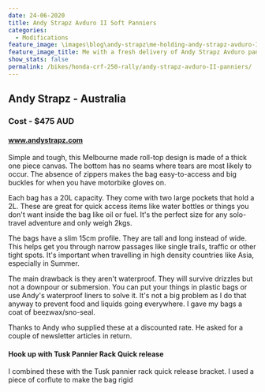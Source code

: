 ```yaml
---
date: 24-06-2020
title: Andy Strapz Avduro II Soft Panniers
categories:
  - Modifications
feature_image: \images\blog\andy-strapz\me-holding-andy-strapz-avduro-II-panniers-delivery
feature_image_title: Me with a fresh delivery of Andy Strapz Avduro panniers and some inner liners he threw in 👍
show_stats: false
permalink: /bikes/honda-crf-250-rally/andy-strapz-avduro-II-panniers/
---
```

<h2>Andy Strapz - Australia</h2>
<h3>Cost - $475 AUD</h3>
<h4>
  <a href="https://www.andystrapz.com/">www.andystrapz.com</a>
</h4>
<p>
  Simple and tough, this Melbourne made roll-top design is made of a thick one piece canvas. The bottom has no seams where tears are most likely to occur. The absence of zippers makes the bag easy-to-access and big buckles for when you have motorbike gloves on.
</p>

<p>
  Each bag has a 20L capacity. They come with two large pockets that hold a 2L. These are great for quick access items like water bottles or things you don't want inside the bag like oil or fuel. It's the perfect size for any solo-travel adventure and only weigh 2kgs.
</p>

<p>
  The bags have a slim 15cm profile. They are tall and long instead of wide. This helps get you through narrow passages like single trails, traffic or other tight spots. It's important when travelling in high density countries like Asia, especially in Summer.
</p>

<p>
  The main drawback is they aren't waterproof. They will survive drizzles but not a downpour or submersion. You can put your things in plastic bags or use Andy's waterproof liners to solve it. It's not a big problem as I do that anyway to prevent food and liquids going everywhere. I gave my bags a coat of beezwax/sno-seal.
</p>

<p>
  Thanks to Andy who supplied these at a discounted rate. He asked for a couple of newsletter articles in return.
</p>

<h4>Hook up with Tusk Pannier Rack Quick release</h4>

<p>
  I combined these with the Tusk pannier rack quick release bracket. I used a piece of corflute to make the bag rigid 
</p>
